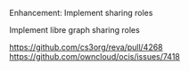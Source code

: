 Enhancement: Implement sharing roles 

Implement libre graph sharing roles

https://github.com/cs3org/reva/pull/4268
https://github.com/owncloud/ocis/issues/7418
